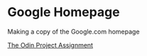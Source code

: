 # Google Homepage

Making a copy of the Google.com homepage

[The Odin Project Assignment](https://www.theodinproject.com/courses/web-development-101/lessons/html-css)
